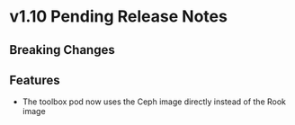 # v1.10 Pending Release Notes

## Breaking Changes


## Features

- The toolbox pod now uses the Ceph image directly instead of the Rook image
